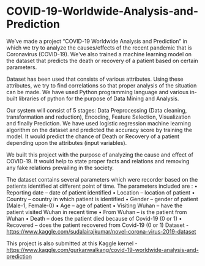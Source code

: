 # COVID-19-Worldwide-Analysis-and-Prediction
We’ve made a project “COVID-19 Worldwide Analysis and Prediction” in which we try to analyze the causes/effects of the recent pandemic that is Coronavirus (COVID-19). We've also trained a machine learning model on the dataset that predicts the death or recovery of a patient based on certain parameters.


Dataset has been used that consists of various attributes. Using these attributes, we try to find correlations so that proper analysis of the situation can be made. We have used Python programming language and various in-built libraries of python for the purpose of Data Mining and Analysis. 


Our system will consist of 5 stages: Data Preprocessing (Data cleaning, transformation and reduction), Encoding, Feature Selection, Visualization and finally Prediction. We have used logistic regression machine learning algorithm on the dataset and predicted the accuracy score by training the model. It would predict the chance of Death or Recovery of a patient depending upon the attributes (input variables).


We built this project with the purpose of analyzing the cause and effect of COVID-19. It would help to state proper facts and relations and removing any fake relations prevailing in the society.

The dataset contains several parameters which were recorder based on the patients identified at different point of time. The parameters included are :
•	Reporting date – date of patient identified 
•	Location – location of patient 
•	Country – country in which patient is identified
•	Gender – gender of patient (Male-1, Female-0)
•	Age – age of patient
•	Visiting Wuhan – have the patient visited Wuhan in recent time
•	From Wuhan – is the patient from Wuhan
•	Death – does the patient died because of Covid-19 (0 or 1)
•	Recovered – does the patient recovered from Covid-19 (0 or 1)
Dataset -  https://www.kaggle.com/sudalairajkumar/novel-corona-virus-2019-dataset

This project is also submitted at this Kaggle kernel - https://www.kaggle.com/gurkanwalkang/covid-19-worldwide-analysis-and-prediction
